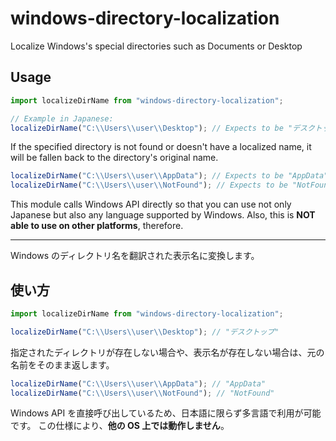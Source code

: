# windows-directory-localization

Localize Windows's special directories such as Documents or Desktop

## Usage

```js
import localizeDirName from "windows-directory-localization";

// Example in Japanese:
localizeDirName("C:\\Users\\user\\Desktop"); // Expects to be "デスクトップ", which means "Desktop" in Japanese
```

If the specified directory is not found or doesn't have a localized name, it will be fallen back to the directory's original name.

```js
localizeDirName("C:\\Users\\user\\AppData"); // Expects to be "AppData"
localizeDirName("C:\\Users\\user\\NotFound"); // Expects to be "NotFound"
```

This module calls Windows API directly so that you can use not only Japanese but also any language supported by Windows.
Also, this is **NOT able to use on other platforms**, therefore.

---

Windows のディレクトリ名を翻訳された表示名に変換します。

## 使い方

```js
import localizeDirName from "windows-directory-localization";

localizeDirName("C:\\Users\\user\\Desktop"); // "デスクトップ"
```

指定されたディレクトリが存在しない場合や、表示名が存在しない場合は、元の名前をそのまま返します。

```js
localizeDirName("C:\\Users\\user\\AppData"); // "AppData"
localizeDirName("C:\\Users\\user\\NotFound"); // "NotFound"
```

Windows API を直接呼び出しているため、日本語に限らず多言語で利用が可能です。
この仕様により、**他の OS 上では動作しません**。
